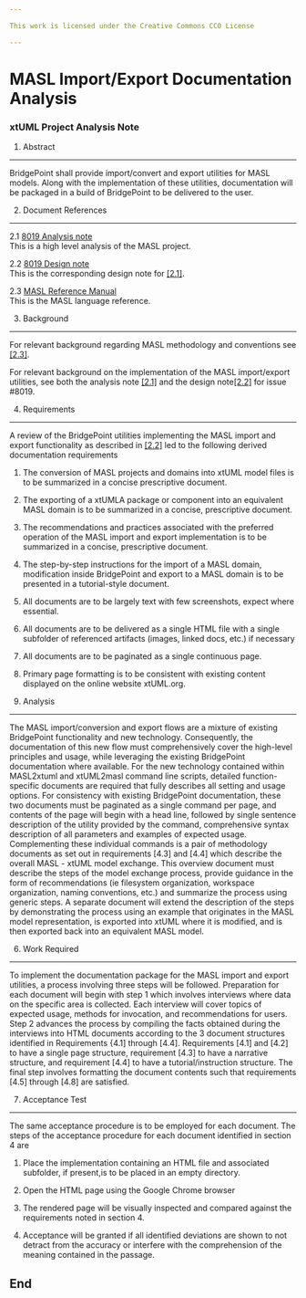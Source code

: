 ```yaml
---

This work is licensed under the Creative Commons CC0 License

---
```


# MASL Import/Export Documentation Analysis
### xtUML Project Analysis Note


1. Abstract
-----------
BridgePoint shall provide import/convert and export utilities for MASL models. Along with the 
implementation of these utilities, documentation will be packaged in a build of 
BridgePoint to be delivered to the user.

2. Document References
----------------------
<a id="2.1"></a>2.1 [8019 Analysis note](https://github.com/cortlandstarrett/mc/blob/8019_progen3/doc/notes/8019_masl/8019_masl_ant.md)  
This is a high level analysis of the MASL project.  

<a id="2.2"></a>2.2 [8019 Design note](https://github.com/cortlandstarrett/mc/blob/8019_progen3/doc/notes/8019_masl/8019_masl_dnt.md)  
This is the corresponding design note for [[2.1]](#2.1).  

<a id="2.3"></a>2.3 [MASL Reference Manual](https://drive.google.com/folderview?id=0B834tggB4vylb0tNT2xYdm1SOGs)  
This is the MASL language reference.  
  

3. Background
-------------
For relevant background regarding MASL methodology and conventions see [[2.3]](#2.3).

For relevant background on the implementation of the MASL import/export utilities, see both the 
analysis note [[2.1]](#2.1) and the design note[[2.2]](#2.2) for issue #8019.

4. Requirements
---------------

A review of the BridgePoint utilities implementing the MASL import and export functionality as described in [[2.2]](#2.2) led to the following derived documentation requirements

1. The conversion of MASL projects and domains into xtUML model files is to be summarized in a concise prescriptive document. 

2. The exporting of a xtUMLA package or component into an equivalent MASL domain is to be summarized in a concise, prescriptive document. 

3. The recommendations and practices associated with the preferred operation of the MASL import and export implementation is to be summarized in a 
concise, prescriptive document.

4. The step-by-step instructions for the import of a MASL domain, modification inside BridgePoint and export to a MASL domain is to be presented in 
a tutorial-style document.

5. All documents are to be largely text with few screenshots, expect where essential.

6. All documents are to be delivered as a single HTML file with a single subfolder of referenced artifacts (images, linked docs, etc.) if necessary

7. All documents are to be paginated as a single continuous page.

8. Primary page formatting is to be consistent with existing content displayed on the online website xtUML.org.  



5. Analysis
-----------

The MASL import/conversion and export flows are a mixture of existing BridgePoint functionality and new technology. Consequently, the documentation
of this new flow must comprehensively cover the high-level principles and usage, while leveraging the existing BridgePoint documentation where available.
For the new technology contained within MASL2xtuml and xtUML2masl command line scripts, detailed function-specific documents are required that fully describes
all setting and usage options. For consistency with existing BridgePoint documentation, these two documents must be paginated as a single command per page, and contents
of the page will begin with a head line, followed by single sentence description of the utility provided by the command, comprehensive syntax description of all parameters 
and examples of expected usage. Complementing these individual commands is a pair of methodology documents as set out in requirements [4.3] and [4.4] which describe the overall MASL - xtUML model 
exchange. This overview document must describe the steps of the model exchange process, provide guidance in the form of recommendations (ie filesystem organization, workspace organization,
naming conventions, etc.) and summarize the process using generic steps. A separate document will extend the description of the steps by demonstrating the process 
using an example that originates in the MASL model representation, is exported into xtUML where it is modified, and is then exported back into an equivalent MASL model. 


6. Work Required
----------------
To implement the documentation package for the MASL import and export utilities, a process involving three steps will be followed.
Preparation for each document will begin with step 1 which involves interviews where data on the specific area is collected. Each interview will
cover topics of expected usage, methods for invocation, and recommendations for users. Step 2 advances the process by compiling the facts obtained during the interviews into 
HTML documents according to the 3 document structures identified in Requirements {4.1] through [4.4]. Requirements [4.1] and [4.2] to have a single page structure, requirement [4.3] to have a narrative structure, 
and requirement [4.4] to have a tutorial/instruction structure. The final step involves formatting the document contents such that requirements [4.5] through [4.8] 
are satisfied.
 

7. Acceptance Test
------------------
The same acceptance procedure is to be employed for each document. The steps of the acceptance procedure for each document identified in section 4 are

1. Place the implementation containing an HTML file and associated subfolder, if present,is to be placed in an empty directory.

2. Open the HTML page using the Google Chrome browser

3. The rendered page will be visually inspected and compared against the requirements noted in section 4. 

4. Acceptance will be granted if all identified deviations are shown to not detract from the accuracy or interfere with the comprehension of the meaning contained 
in the passage.

End
---

